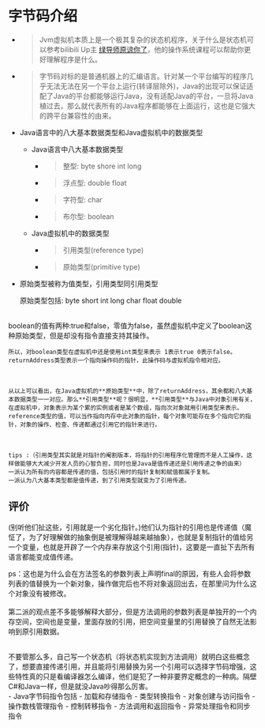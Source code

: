 # 字节码介绍

- > Jvm虚拟机本质上是一个极其复杂的状态机程序，关于什么是状态机可以参考bilibili Up主 [绿导师原谅你了](https://space.bilibili.com/202224425?spm_id_from=333.999.0.0)，他的操作系统课程可以帮助你更好理解程序是什么。
- > 字节码对标的是普通机器上的汇编语言。针对某一个平台编写的程序几乎无法无法在另一个平台上运行(转译层除外)，Java的出现可以保证适配了Java的平台都能够运行Java，没有适配Java的平台，一旦将Java植过去，那么就代表所有的Java程序都能够在上面运行，这也是它强大的跨平台兼容性的由来。

- Java语言中的八大基本数据类型和Java虚拟机中的数据类型
    - Java语言中八大基本数据类型
        - > 整型: byte shore int long
        - > 浮点型: double float
        - > 字符型: char
        - > 布尔型: boolean
    - Java虚拟机中的数据类型
        - > 引用类型(reference type)
        - > 原始类型(primitive type)
- 原始类型被称为值类型，引用类型同引用类型
  
     原始类型包括: byte short int long char float double
<br>
    boolean的值有两种:true和false，零值为false，虽然虚拟机中定义了boolean这种原始类型，但是却没有指令直接支持其操作。
<br>

    所以，对boolean类型在虚拟机中还是使用int类型来表示 1表示true 0表示false。
    returnAddress类型表示一个指向操作码的指针，此操作码与虚拟机指令相对应。
<br>

    从以上可以看出，在Java虚拟机的**原始类型**中，除了returnAddress，其余都和八大基本数据类型一一对应。那么**引用类型**呢？很明显，**引用类型**与Java中对象引用有关，在虚拟机中，对象表示为某个累的实例或者是某个数组，指向次对象就用引用类型来表示。reference类型的值，可以当作指向内存中此对象的指针，每个对象可能存在多个指向它的指针，对象的操作、检查、传递都通过引用它的指针来进行。
<br>

    tips :（引用类型其实就是对指针的阉割版本，将指针的引用程序化管理而不是人工操作，这样做能够大大减少开发人员的心智负担，同时也是Java是值传递还是引用传递之争的由来）
    一派认为所有的内容都是传递的值，包括引用时的指针复制和赋值都属于复制。
    一派认为八大基本类型都是值传递，到了引用类型就变为了引用传递。

## 评价

(别听他们扯这些，引用就是一个劣化指针。)他们认为指针的引用也是传递值（魔怔了，为了好理解做的抽象倒是被理解得越来越抽象），也就是复制指针的值给另一个变量，也就是开辟了一个内存来存放这个引用(指针)，这要是一直扯下去所有语言都能变成值传递。

ps：这也是为什么会在方法签名的参数列表上声明final的原因，有些人会将参数列表的值替换为一个新对象，操作做完后也不将对象返回出去，在那里问为什么这个对象没有被修改。
<br>  
    第二派的观点差不多能够解释大部分，但是方法调用的参数列表是单独开的一个内存空间，空间也是变量，里面存放的引用，把空间变量里的引用替换了自然无法影响到原引用数据。

<br>
    不要管那么多，自己写一个状态机（将状态机实现到方法调用）就明白这些概念了，想要直接传递引用，并且能将引用替换为另一个引用可以选择字节码增强，这些特性真的只是看编译器怎么编译，他们是犯了一种非要界定概念的一种病。隔壁C#和Java一样，但是就没Java吵得那么厉害。
<br>
- Java字节码指令包括
    - 加载和存储指令
    - 类型转换指令
    - 对象创建与访问指令
    - 操作数栈管理指令
    - 控制转移指令
    - 方法调用和返回指令
    - 异常处理指令和同步指令
